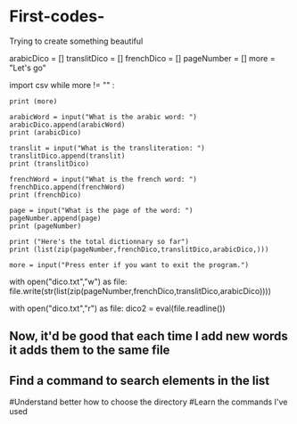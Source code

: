 # First-codes-
Trying to create something beautiful

arabicDico = []
translitDico = []
frenchDico = []
pageNumber = []
more = "Let's go"

import csv
while more != "" :

    print (more)
    
    arabicWord = input("What is the arabic word: ")
    arabicDico.append(arabicWord)
    print (arabicDico)

    translit = input("What is the transliteration: ")
    translitDico.append(translit)
    print (translitDico)

    frenchWord = input("What is the french word: ")
    frenchDico.append(frenchWord)
    print (frenchDico)

    page = input("What is the page of the word: ")
    pageNumber.append(page)
    print (pageNumber)

    print ("Here's the total dictionnary so far")
    print (list(zip(pageNumber,frenchDico,translitDico,arabicDico,)))

    more = input("Press enter if you want to exit the program.")

with open("dico.txt","w") as file:
    file.write(str(list(zip(pageNumber,frenchDico,translitDico,arabicDico))))

with open("dico.txt","r") as file:
    dico2 = eval(file.readline())


## Now, it'd be good that each time I add new words it adds them to the same file

## Find a command to search elements in the list

#Understand better how to choose the directory
#Learn the commands I've used

   
    

